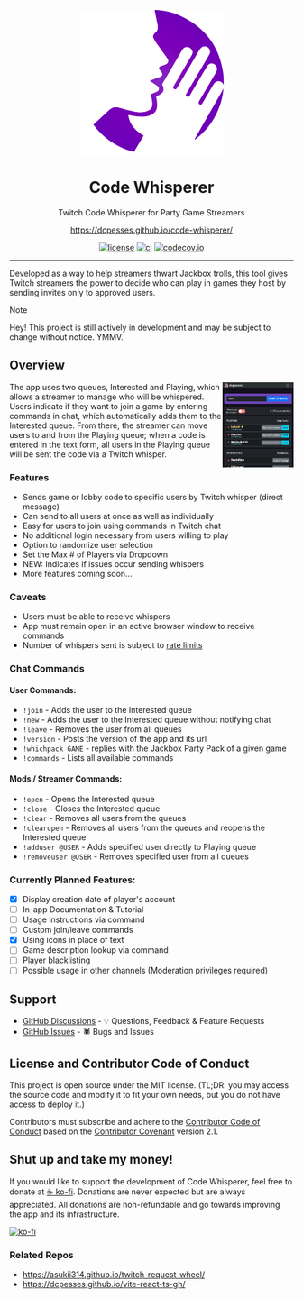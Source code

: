 <div align="center" width="50%">

![Code Whisperer logo](/assets/logo-128.svg)

# Code Whisperer

Twitch Code Whisperer for Party Game Streamers

https://dcpesses.github.io/code-whisperer/

[![license](https://img.shields.io/badge/license-MIT-blue.svg)](https://github.com/dcpesses/code-whisperer/blob/main/license)
[![ci](https://github.com/dcpesses/code-whisperer/actions/workflows/ci.yml/badge.svg?branch=main)](https://github.com/dcpesses/code-whisperer/actions)
[![codecov.io](https://codecov.io/gh/dcpesses/code-whisperer/coverage.svg?branch=main)](https://codecov.io/gh/dcpesses/code-whisperer?branch=master)

</div>

*****

Developed as a way to help streamers thwart Jackbox trolls, this tool gives Twitch streamers the power to decide who can play in games they host by sending invites only to approved users.

> [!NOTE]
> Hey! This project is still actively in development and may be subject to change without notice. YMMV.

## Overview
<img src="/assets/screenshot.png" alt="app interface screenshot" align="right" width="25%" />
The app uses two queues, Interested and Playing, which allows a streamer to manage who will
be whispered. Users indicate if they want to join a game by entering commands in chat, which automatically adds them to the Interested queue. From there, the streamer can move users to and from the Playing queue; when a code is entered in the text form, all users in the Playing queue will be sent the code via a Twitch whisper.

### Features
- Sends game or lobby code to specific users by Twitch whisper (direct message)
- Can send to all users at once as well as individually
- Easy for users to join using commands in Twitch chat
- No additional login necessary from users willing to play
- Option to randomize user selection
- Set the Max # of Players via Dropdown
- NEW: Indicates if issues occur sending whispers
- More features coming soon...

### Caveats
- Users must be able to receive whispers
- App must remain open in an active browser window to receive commands
- Number of whispers sent is subject to [rate limits](https://dev.twitch.tv/docs/irc/#rate-limits)

### Chat Commands

#### User Commands:
* `!join` - Adds the user to the Interested queue
* `!new` - Adds the user to the Interested queue without notifying chat
* `!leave` - Removes the user from all queues
* `!version` - Posts the version of the app and its url
* `!whichpack GAME` - replies with the Jackbox Party Pack of a given game
* `!commands` - Lists all available commands
#### Mods / Streamer Commands:
* `!open` - Opens the Interested queue
* `!close` - Closes the Interested queue
* `!clear` - Removes all users from the queues
* `!clearopen` - Removes all users from the queues and reopens the Interested queue
* `!adduser @USER` - Adds specified user directly to Playing queue
* `!removeuser @USER` - Removes specified user from all queues

### Currently Planned Features:
- [x] Display creation date of player's account
- [ ] In-app Documentation & Tutorial
- [ ] Usage instructions via command
- [ ] Custom join/leave commands
- [x] Using icons in place of text
- [ ] Game description lookup via command
- [ ] Player blacklisting
- [ ] Possible usage in other channels (Moderation privileges required)

## Support

- [GitHub Discussions](https://github.com/dcpesses/code-whisperer/discussions) - 💡 Questions, Feedback & Feature Requests
- [GitHub Issues](https://github.com/dcpesses/code-whisperer/issues) - 🕷️ Bugs and Issues

## License and Contributor Code of Conduct

This project is open source under the MIT license. (TL;DR: you may access the source code and modify it to fit your own needs, but you do not have access to deploy it.)

Contributors must subscribe and adhere to the [Contributor Code of Conduct](https://www.contributor-covenant.org/version/2/1/code_of_conduct/) based on the [Contributor Covenant](http://contributor-covenant.org) version 2.1.


## Shut up and take my money!

If you would like to support the development of Code Whisperer, feel free to donate at [☕️ ko-fi](https://ko-fi.com/V7V6VSUT1). Donations are never expected but are always appreciated. All donations are non-refundable and go towards improving the app and its infrastructure.

[![ko-fi](https://ko-fi.com/img/githubbutton_sm.svg)](https://ko-fi.com/V7V6VSUT1)


### Related Repos
- https://asukii314.github.io/twitch-request-wheel/
- https://dcpesses.github.io/vite-react-ts-gh/
